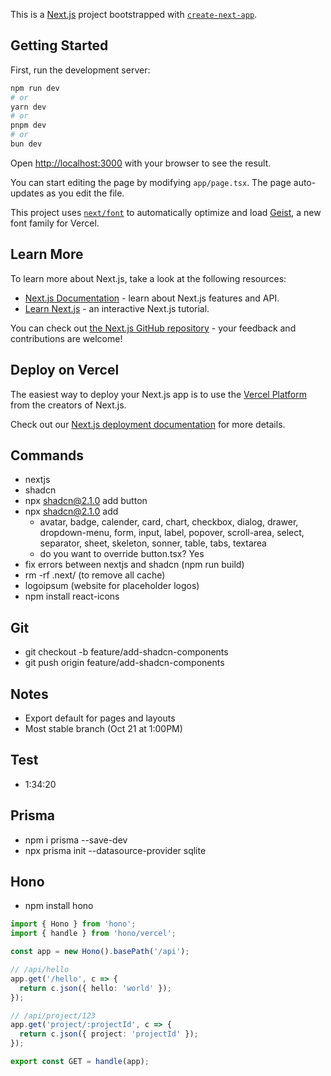 This is a [Next.js](https://nextjs.org) project bootstrapped with
[`create-next-app`](https://nextjs.org/docs/app/api-reference/cli/create-next-app).

## Getting Started

First, run the development server:

```bash
npm run dev
# or
yarn dev
# or
pnpm dev
# or
bun dev
```

Open [http://localhost:3000](http://localhost:3000) with your browser to see the result.

You can start editing the page by modifying `app/page.tsx`. The page auto-updates as you edit the
file.

This project uses
[`next/font`](https://nextjs.org/docs/app/building-your-application/optimizing/fonts) to
automatically optimize and load [Geist](https://vercel.com/font), a new font family for Vercel.

## Learn More

To learn more about Next.js, take a look at the following resources:

- [Next.js Documentation](https://nextjs.org/docs) - learn about Next.js features and API.
- [Learn Next.js](https://nextjs.org/learn) - an interactive Next.js tutorial.

You can check out [the Next.js GitHub repository](https://github.com/vercel/next.js) - your feedback
and contributions are welcome!

## Deploy on Vercel

The easiest way to deploy your Next.js app is to use the
[Vercel Platform](https://vercel.com/new?utm_medium=default-template&filter=next.js&utm_source=create-next-app&utm_campaign=create-next-app-readme)
from the creators of Next.js.

Check out our
[Next.js deployment documentation](https://nextjs.org/docs/app/building-your-application/deploying)
for more details.

## Commands

- nextjs
- shadcn
- npx shadcn@2.1.0 add button
- npx shadcn@2.1.0 add
  - avatar, badge, calender, card, chart, checkbox, dialog, drawer, dropdown-menu, form, input,
    label, popover, scroll-area, select, separator, sheet, skeleton, sonner, table, tabs, textarea
  - do you want to override button.tsx? Yes
- fix errors between nextjs and shadcn (npm run build)
- rm -rf .next/ (to remove all cache)
- logoipsum (website for placeholder logos)
- npm install react-icons

## Git

- git checkout -b feature/add-shadcn-components
- git push origin feature/add-shadcn-components

## Notes

- Export default for pages and layouts
- Most stable branch (Oct 21 at 1:00PM)

## Test

- 1:34:20

## Prisma

- npm i prisma --save-dev
- npx prisma init --datasource-provider sqlite

## Hono

- npm install hono

```ts
import { Hono } from 'hono';
import { handle } from 'hono/vercel';

const app = new Hono().basePath('/api');

// /api/hello
app.get('/hello', c => {
  return c.json({ hello: 'world' });
});

// /api/project/123
app.get('project/:projectId', c => {
  return c.json({ project: 'projectId' });
});

export const GET = handle(app);
```
